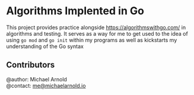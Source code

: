 # Algorithms Implented in Go
This project provides practice alongside <https://algorithmswithgo.com/> in
algorithms and testing. It serves as a way for me to get used to the idea of
using ```go mod``` and ```go init``` within my programs as well as kickstarts
my understanding of the Go syntax

## Contributors
@author: Michael Arnold \
@contact: me@michaelarnold.io
